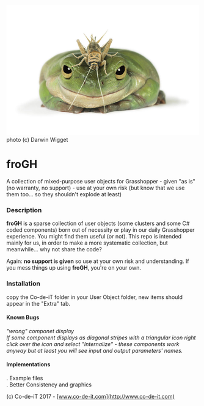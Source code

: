 ![froGH](https://raw.githubusercontent.com/Co-de-iT/froGH/master/media/frog-and-grasshopper-darwin-wiggett.jpg)
photo (c) Darwin Wigget

# froGH
A collection of mixed-purpose user objects for Grasshopper - given "as is" (no warranty, no support) - use at your own risk (but know that we use them too... so they shouldn't explode at least)

### Description
**froGH** is a sparse collection of user objects (some clusters and some C# coded components) born out of necessity or play in our daily Grasshopper experience. You might find them useful (or not). This repo is intended mainly for us, in order to make a more systematic collection, but meanwhile... why not share the code?  

Again: **no support is given** so use at your own risk and understanding. If you mess things up using **froGH**, you're on your own.

### Installation
copy the Co-de-iT folder in your User Object folder, new items should appear in the "Extra" tab.

#### Known Bugs
*"wrong" componet display*  
*If some component displays as diagonal stripes with a triangular icon right click over the icon and select "Internalize" - these components work anyway but at least you will see input and output parameters' names.*

#### Implementations
. Example files  
. Better Consistency and graphics

(c) Co-de-iT 2017 - [www.co-de-it.com](http://www.co-de-it.com)